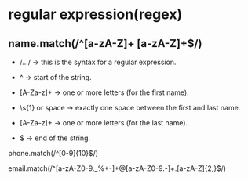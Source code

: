 # regular expression(regex)

## name.match(/^[a-zA-Z]+ [a-zA-Z]+$/)

- /.../ → this is the syntax for a regular expression.

- ^ → start of the string.

- [A-Za-z]+ → one or more letters (for the first name).

- \s{1} 
or space → exactly one space between the first and last name.

- [A-Za-z]+ → one or more letters (for the last name).

- $ → end of the string.


phone.match(/^[0-9]{10}$/)

email.match(/^[a-zA-Z0-9._%+-]+@[a-zA-Z0-9.-]+\.[a-zA-Z]{2,}$/)